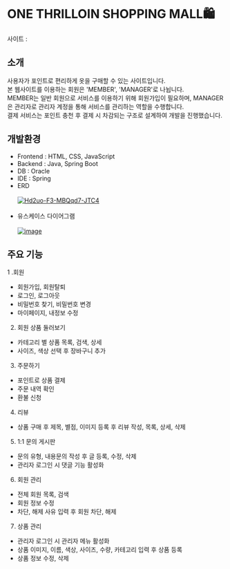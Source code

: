 # ONE THRILLOIN SHOPPING MALL🛍  

사이트 : 

## 소개
사용자가 포인트로 편리하게 옷을 구매할 수 있는 사이트입니다.   
본 웹사이트를 이용하는 회원은 'MEMBER', 'MANAGER'로 나뉩니다.   
MEMBER는 일반 회원으로 서비스를 이용하기 위해 회원가입이 필요하며, MANAGER은 관리자로 관리자 계정을 통해 서비스를 관리하는 역할을 수행합니다.   
결제 서비스는 포인트 충천 후 결제 시 차감되는 구조로 설계하여 개발을 진행했습니다.   

## 개발환경
- Frontend : HTML, CSS, JavaScript
- Backend : Java, Spring Boot
- DB : Oracle
- IDE : Spring
- ERD <br></br>
  <a href="https://ibb.co/DVkLC6r"><img src="https://i.ibb.co/7YVbWTk/Hd2uo-F3-MBQqd7-JTC4.png" alt="Hd2uo-F3-MBQqd7-JTC4" border="0"></a> <br></br>
- 유스케이스 다이어그램 <br></br>
<a href="https://ibb.co/kHZVzjB"><img src="https://i.ibb.co/LkKDBmR/image.webp" alt="image" border="0"></a>

## 주요 기능
1 .회원
- 회원가입, 회원탈퇴
- 로그인, 로그아웃
- 비밀번호 찾기, 비밀번호 변경
- 마이페이지, 내정보 수정
2. 회원 상품 둘러보기
- 카테고리 별 상품 목록, 검색, 상세
- 사이즈, 색상 선택 후 장바구니 추가
3. 주문하기
- 포인트로 상품 결제
- 주문 내역 확인
- 환불 신청
4. 리뷰
- 상품 구매 후 제목, 별점, 이미지 등록 후 리뷰 작성, 목록, 상세, 삭제
5. 1:1 문의 게시판
- 문의 유형, 내용문의 작성 후 글 등록, 수정, 삭제
- 관리자 로그인 시 댓글 기능 활성화
6. 회원 관리
- 전체 회원 목록, 검색
- 회원 정보 수정
- 차단, 해제 사유 입력 후 회원 차단, 해제
7. 상품 관리
- 관리자 로그인 시 관리자 메뉴 활성화
- 상품 이미지, 이름, 색상, 사이즈, 수량, 카테고리 입력 후 상품 등록
- 상품 정보 수정, 삭제
